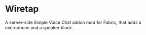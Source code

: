 # Wiretap

A server-side Simple Voice Chat addon mod for Fabric, that adds a microphone and a speaker block.
